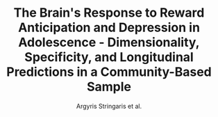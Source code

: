 ---
cat: gaia
subcat: brainomics
bestof: false
author: Argyris Stringaris et al.
title: The Brain's Response to Reward Anticipation and Depression in Adolescence - Dimensionality, Specificity, and Longitudinal Predictions in a Community-Based Sample
journal: AMERICAN JOURNAL OF PSYCHIATRY
year: 2015
type: article
doi: 10.1176/appi.ajp.2015.14101298
---